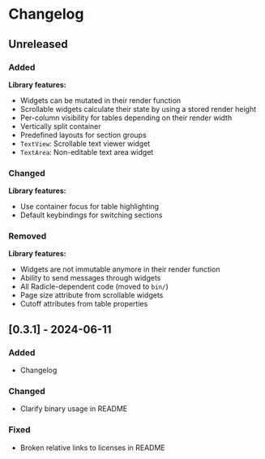 # Changelog

## Unreleased

### Added

**Library features:**

- Widgets can be mutated in their render function
- Scrollable widgets calculate their state by using a stored render height
- Per-column visibility for tables depending on their render width
- Vertically split container
- Predefined layouts for section groups
- `TextView`: Scrollable text viewer widget
- `TextArea`: Non-editable text area widget

### Changed

**Library features:**

- Use container focus for table highlighting
- Default keybindings for switching sections

### Removed

**Library features:**

- Widgets are not immutable anymore in their render function
- Ability to send messages through widgets
- All Radicle-dependent code (moved to `bin/`)
- Page size attribute from scrollable widgets
- Cutoff attributes from table properties

## [0.3.1] - 2024-06-11

### Added

- Changelog

### Changed

- Clarify binary usage in README

### Fixed

- Broken relative links to licenses in README